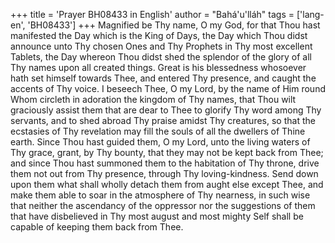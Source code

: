 +++
title = 'Prayer BH08433 in English'
author = "Bahá'u'lláh"
tags = ['lang-en', 'BH08433']
+++
Magnified be Thy name, O my God, for that Thou hast manifested the Day which is the King of Days, the Day which Thou didst announce unto Thy chosen Ones and Thy Prophets in Thy most excellent Tablets, the Day whereon Thou didst shed the splendor of the glory of all Thy names upon all created things.  Great is his blessedness whosoever hath set himself towards Thee, and entered Thy presence, and caught the accents of Thy voice.
I beseech Thee, O my Lord, by the name of Him round Whom circleth in adoration the kingdom of Thy names, that Thou wilt graciously assist them that are dear to Thee to glorify Thy word among Thy servants, and to shed abroad Thy praise amidst Thy creatures, so that the ecstasies of Thy revelation may fill the souls of all the dwellers of Thine earth.
Since Thou hast guided them, O my Lord, unto the living waters of Thy grace, grant, by Thy bounty, that they may not be kept back from Thee; and since Thou hast summoned them to the habitation of Thy throne, drive them not out from Thy presence, through Thy loving-kindness. Send down upon them what shall wholly detach them from aught else except Thee, and make them able to soar in the atmosphere of Thy nearness, in such wise that neither the ascendancy of the oppressor nor the suggestions of them that have disbelieved in Thy most august and most mighty Self shall be capable of keeping them back from Thee.
